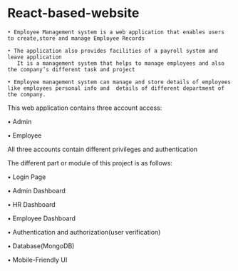 # React-based-website

    • Employee Management system is a web application that enables users to create,store and manage Employee Records

    • The application also provides facilities of a payroll system and leave application
       It is a management system that helps to manage employees and also the company’s different task and project

    • Employee management system can manage and store details of employees like employees personal info and  details of different department of the company.


This web application contains three account access:

 • Admin

 • Employee

All three accounts contain different privileges and authentication



The different part or module of this project is as follows:

 • Login Page
 
 • Admin Dashboard
 
 • HR Dashboard
 
 • Employee Dashboard
 
 • Authentication and authorization(user verification)
 
 • Database(MongoDB)
 
 • Mobile-Friendly UI

















